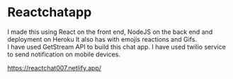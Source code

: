 # Reactchatapp

 I made this using React on the front end, NodeJS on the back end and deployment on Heroku It also has with emojis reactions and Gifs.  
 I have used GetStream API to build this chat app. I have used twilio service to send notification on mobile devices.    

https://reactchat007.netlify.app/ 
